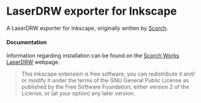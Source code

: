 LaserDRW exporter for Inkscape
==============================

A LaserDRW exporter for Inkscape, originally written by
[Scorch](http://www.scorchworks.com).


#### Documentation ####
Information regarding installation can be found on the [Scorch Works LaserDRW](http://www.scorchworks.com/LaserDRW_extension/laserdrw_extension.html#documentation) webpage.



>This Inkscape extension is free software; you can redistribute it and/
or modify it under the terms of the GNU General Public License as
published by the Free Software Foundation; either version 2 of the
License, or (at your option) any later version.
